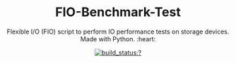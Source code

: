 <h1 align=center> FIO-Benchmark-Test </h1>
<p align=center> Flexible I/O (FIO) script to perform IO performance tests on storage devices. Made with Python. :heart: </p>

<p align=center> 
    <a href="https://img.shields.io/github/license/mmstewart/FIO-Benchmark-Test.svg">
    <img
      alt="build_status:?"
      src="https://img.shields.io/github/license/mmstewart/FIO-Benchmark-Test.svg"
    />
  </a>
</p>
